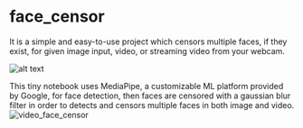 # face_censor
It is a simple and easy-to-use project which censors multiple faces, if they exist, for given image input, video, or streaming video from your webcam.

![alt text](https://github.com/mseslami/face_censorf/blob/main/mahsa_original_annot_blur.png)


This tiny notebook uses MediaPipe, a customizable ML platform provided by Google, for face detection, then faces are censored with a gaussian blur filter in order to detects and censors multiple faces in both image and video.
![video_face_censor](https://user-images.githubusercontent.com/16519487/197387683-64088e45-d628-4842-908d-bfe12c41dac4.gif)


